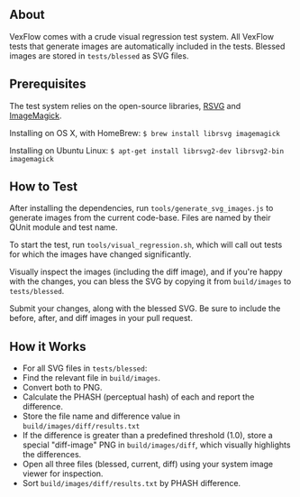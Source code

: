 ## About

VexFlow comes with a crude visual regression test system. All VexFlow tests that generate images are automatically included in the tests. Blessed images are stored in `tests/blessed` as SVG files.

## Prerequisites

The test system relies on the open-source libraries, [RSVG](https://github.com/GNOME/librsvg) and [ImageMagick](http://www.imagemagick.org/).

Installing on OS X, with HomeBrew: `$ brew install librsvg imagemagick`

Installing on Ubuntu Linux: `$ apt-get install librsvg2-dev librsvg2-bin imagemagick`

## How to Test

After installing the dependencies, run `tools/generate_svg_images.js` to generate images from the current code-base. Files are named by their QUnit module and test name.

To start the test, run `tools/visual_regression.sh`, which will call out tests for which the images have changed significantly.

Visually inspect the images (including the diff image), and if you're happy with the changes, you can bless the SVG by copying it from `build/images` to `tests/blessed`.

Submit your changes, along with the blessed SVG. Be sure to include the before, after, and diff images in your pull request.

## How it Works

* For all SVG files in `tests/blessed`:
 * Find the relevant file in `build/images`.
 * Convert both to PNG.
 * Calculate the PHASH (perceptual hash) of each and report the difference.
 * Store the file name and difference value in `build/images/diff/results.txt`
 * If the difference is greater than a predefined threshold (1.0), store a special "diff-image" PNG in `build/images/diff`, which visually highlights the differences.
 * Open all three files (blessed, current, diff) using your system image viewer for inspection.
* Sort `build/images/diff/results.txt` by PHASH difference.

